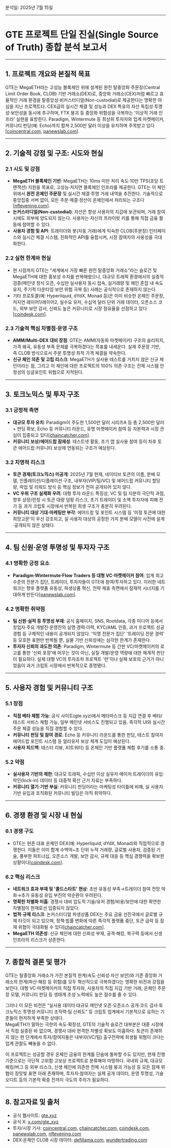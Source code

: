 분석일: 2025년 7월 15일

---

# GTE 프로젝트 단일 진실(Single Source of Truth) 종합 분석 보고서

---

## 1. 프로젝트 개요와 본질적 목표

GTE는 MegaETH라는 고성능 블록체인 위에 설계된 완전 탈중앙화 주문장(Central Limit Order Book, CLOB) 기반 거래소(DEX)로, 중앙화 거래소(CEX)처럼 빠르고 효율적인 거래 환경을 탈중앙성·비커스터디얼(Non-custodial)로 제공한다는 명확한 야심을 지닌 프로젝트다. CEX급의 실시간 체결 및 성능과 DEX 특유의 자산 독립성·투명성·보안성을 동시에 추구하며, FTX 붕괴 등 중앙화 위험성을 극복하는 '이상적 거래 인프라' 실현을 표방한다. Paradigm, Wintermute 등 최상위 투자자와 업계 마켓메이커, 커뮤니티 펀딩(예: Echo)까지 합쳐 2,500만 달러 이상을 유치하며 주목받고 있다[[coincentral.com](https://coincentral.com/paradigm-backs-gte-with-15m-to-build-the-fastest-decentralized-exchange/), [panewslab.com](https://www.panewslab.com/zh/articles/narws099)].

---

## 2. 기술적 강점 및 구조: 시도와 현실

### 2.1 시도 및 강점  
- **MegaETH 블록체인 기반**: MegaETH는 10ms 미만 처리 속도·10만 TPS(초당 트랜잭션) 지원을 목표로, 고성능·저지연 블록체인 인프라를 제공한다. GTE는 이 체인 위에서 **완전 온체인 주문장** 및 실시간 체결·투명 거래 내역을 추진한다. 기술적으로 중앙집중 서버 없이, 모든 주문·체결·정산이 온체인에서 처리되는 구조다[[nftevening.com](https://nftevening.com/top-5-projects-could-list-binance/)].
- **논커스터디얼(Non-custodial)**: 자산은 항상 사용자의 지갑에 보관되며, 거래 참여 시에도 외부에 양도되지 않는다. 사용자는 자신의 프라이빗 키를 통해 직접 금융 활동에 참여할 수 있다.
- **사용자 경험 및 API**: 트레이더와 봇(자동 거래)에게 익숙한 CLOB(주문장) 인터페이스와 실시간 체결 시스템, 친화적인 API를 융합시켜, 시장 참여자의 사용성을 극대화한다.

### 2.2 실현 한계와 현실
- 현 시점까지 GTE는 “세계에서 가장 빠른 완전 탈중앙화 거래소”라는 슬로건 및 MegaETH에 대한 홍보성 수치를 반복해왔으나, 대규모 트래픽 환경에서의 실증적 검증(메인넷 정식 오픈, 수십만 실사용자 동시 접속, 실거래량 및 체인 혼잡 내 속도 유지, 주기적 다운타임·보안 위험 극복 등) 사례는 공식적으로 존재하지 않는다.
- 기타 프로토콜(예: Hyperliquid, dYdX, Monad 등)은 이미 비슷한 온체인 주문장, 저지연 레이어1/레이어2, 실수요 유저, 수십억 달러 단위 거래 데이터, 오픈소스 코드, 외부 보안 감사, 신뢰도 높은 커뮤니티로 시장 점유율을 선점하고 있다[[coindesk.com](https://www.coindesk.com/business/2025/06/23/hyperliquid-rival-gte-raises-usd15m-in-series-a-led-by-paradigm)].

### 2.3 기술적 핵심 차별점·운영 구조
- **AMM/Multi-DEX 대비 장점**: GTE는 AMM(자동화 마켓메이커) 구조의 슬리피지, 가격 왜곡, 유동성 부족 문제를 극복하겠다는 목표를 내세운다. 실제 주문장 기반, 즉 CLOB 방식으로서 주문 투명성·최적 가격 체결을 약속한다.
- **신규 체인 의존 및 고립 리스크**: MegaETH가 실사용 테스트를 거치지 않은 신규 체인이라는 점, 그리고 이 체인에 대한 프로젝트의 100% 의존 구조는 전체 시스템 안정성의 싱글포인트 위협으로 지적된다.

---

## 3. 토크노믹스 및 투자 구조

### 3.1 긍정적 측면  
- **대규모 투자 유치**: Paradigm이 주도한 1,500만 달러 시리즈A 등 총 2,500만 달러+ 펀딩 확보, Echo 등 커뮤니티 라운드, 유명 마켓메이커 참여 등 자본력과 시장 관심이 집중되고 있다[[chaincatcher.com](https://www.chaincatcher.com/article/2187586)].
- **커뮤니티 보상/에어드랍 잠재성**: 테스트넷 활동, 초기 앱 실사용 참여 등이 차후 토큰 에어드랍·커뮤니티 보상에 연동되는 구조가 예상된다.

### 3.2 치명적 리스크  
- **토큰 경제(토크노믹스) 미공개**: 2025년 7월 현재, 네이티브 토큰의 이름, 분배 모델, 인플레이션/디플레이션 구조, 내부자(VIP/팀/VC) 및 에어드랍 커뮤니티 할당량, 락업 및 리워드 방식 등 핵심 정보가 전혀 공개되어 있지 않다.  
- **VC 우위 구조 실제화 우려**: 대형 투자 라운드 특징상, VC 및 팀 지분의 극단적 과점, 향후 상장/런칭 시 토큰 대량 덤핑 리스크, 초기 트레이더 및 소액 투자자에 피해 전가 등 과거 크립토 시장에서 반복된 희생 구조가 충분히 우려된다.
- **커뮤니티 대상 기대·마케팅만 부각**: 에어드랍 및 포인트 시스템 등 '미정 토큰에 대한 희망고문'이 우선 강조되고, 실 사용자 대상의 공정한 가치 분배 모델이 사전에 설계·공개되지 않은 상태다.

---

## 4. 팀 신원·운영 투명성 및 투자자 구조

### 4.1 명확한 긍정 요소  
- **Paradigm·Wintermute·Flow Traders 등 대형 VC·마켓메이커 참여**: 업계 최고 수준의 전문가 집단, 트레이더, 투자자들이 GTE에 참여/투자하고 있다. 이러한 네트워크는 향후 플랫폼 유동성, 파생상품 혁신, 전략 제휴 측면에서 잠재적 시너지를 기대하게 만든다[[panewslab.com](https://www.panewslab.com/zh/articles/narws099)].

### 4.2 명확한 취약점  
- **팀 신원·실적 등 투명성 부재**: 공식 홈페이지, SNS, Rootdata, 각종 미디어 등에서 창업자·주요 개발진·운영진의 실명·경력·이력, KYC/AML 인증, 과거 프로젝트 성공 경험 등 구체적인 내용이 공개되지 않았다. '익명 전문가 집단' '트레이딩 전문 경력' 등 모호한 표현만 반복될 뿐, 실물 기반 신뢰성에는 심각한 한계가 존재한다.
- **투자자 신뢰의 과도한 의존**: Paradigm, Wintermute 등 간판 VC/마켓메이커의 로고를 통한 '신뢰 포장'에 머무는 것이 아닌, 실질 개발/운영 역량에 대한 체계적 판단이 필요하다. 실제 대형 VC의 투자조차 프로젝트 '런'이나 실패 보호의 근거가 아니었음이 과거 크립토 시장에서 반복적으로 증명됐다.

---

## 5. 사용자 경험 및 커뮤니티 구조

### 5.1 장점  
- **직접 베타 체험 가능**: 공식 사이트(gte.xyz)에서 메타마스크 등 지갑 연결 후 베타/테스트 서비스 체험 가능, 일부 메인넷 서비스도 진행되고 있음. 즉각적 UI와 실시간 주문 체결 성능을 직접 경험할 수 있다.
- **커뮤니티 펀딩 및 참여 경로**: Echo 등 커뮤니티 라운드를 통한 펀딩, 테스트 참여자 에어드랍 포인트 시스템 등 얼리유저 보상 체계 도입이 예상된다.  
- **사용자 피드백**: 테스터 리뷰, X(트위터) 등 온체인 기반 플랫폼 체험 후기를 소통 중.

### 5.2 약점  
- **실사용자 기반의 제한**: 대규모 트래픽, 수십만 이상 실유저·메이저 트레이더의 유입·락인(lock-in) 데이터 등 대중적 확산 근거 자료는 부족하다.  
- **커뮤니티 열기·기반 부실**: 커뮤니티 펀딩이라는 마케팅성 타이틀에 비해, 실 사용자 기반 유입과 조직화된 커뮤니티 빌딩은 아직 취약하다.

---

## 6. 경쟁 환경 및 시장 내 현실

### 6.1 경쟁 구도
- GTE는 현존 대표 온체인 DEX(예: Hyperliquid, dYdX, Monad)와 직접적으로 경쟁한다. 이들은 이미 합계 수백억~조 단위 누적 거래량, 글로벌 사용자, 검증된 기술, 풍부한 파트너십, 오픈소스 개발, 보안 감사, 규제 대응 등 핵심 경쟁력을 확보한 상황이다[[coindesk.com](https://www.coindesk.com/business/2025/06/23/hyperliquid-rival-gte-raises-usd15m-in-series-a-led-by-paradigm)].

### 6.2 핵심 리스크  
- **네트워크 효과 부재 및 '콜드스타트' 현상**: 초반 유동성 부족→트레이더 참여 전망 악화→추가 유동성 유입 부진의 악순환이 우려된다.
- **명확한 차별화 미흡**: 경쟁사 대비 압도적 기술/유저 경험/비용/보안에 대한 확연한 차별점이 현재로선 입증되지 않았다.
- **법적·규제 리스크**: 논커스터디얼 파생상품 DEX는 주요 금융 선진국에서 글로벌 규제 타깃이 되고 있으며, 정책·법률 변화에 따른 즉각적 플랫폼 중단, 토큰 급락 등 잠재 위협이 극대화될 수 있다[[chaincatcher.com](https://www.chaincatcher.com/article/2187586)].
- **MegaETH 의존성**: 신규 체인에 대한 신뢰성 부재, 공격·해킹, 복구력 등에서 신생 인프라의 리스크가 상존한다.

---

## 7. 종합적 결론 및 평가

GTE는 탈중앙화 거래소가 가진 본질적 한계(속도·신뢰성·자산 보안)와 기존 중앙화 거래소의 한계(파산·해킹 등 위험)를 모두 혁신적으로 극복하겠다는 명확한 비전과 강점을 보인다. 대형 VC·마켓메이커의 직접 투자와, 사용자의 직접 지갑 기반 거래, 온체인 주문장 모델, 커뮤니티 펀딩 등 생태계 조성 노력에도 높은 점수를 줄 수 있다.

그러나 이 모든 비전은 “실사용 데이터·대규모 메인넷 오픈·오픈소스 공개·코드 감사·토크노믹스 투명성·커뮤니티 조직력·팀 신뢰도” 등 크립토 업계에서 기본적으로 요하는 기준들이 현저하게 부족한 상태다.  
MegaETH가 말하는 극한의 속도·확장성, GTE의 기술적 슬로건 대부분은 대중 시장에서 직접 실증된 바 없으며, 경쟁사 대비 현격한 차별성 확보도 미흡하다. 토큰이 존재하지 않는 현 단계에서 투자/참여자들은 내부자(VC/팀) 출구전략에 희생될 위험이 크다는 업계 관찰도 빼놓을 수 없다.

이 프로젝트는 성공할 경우 온체인 금융의 한계를 단숨에 돌파할 수도 있지만, 현재 진행 기준으로는 극단적 고위험·고보상 프로젝트로 분류해야 마땅하다. 국내외 규제, 대규모 해킹/버그 등 외부 리스크, 신생 체인에 의존한 전체 시스템 붕괴 가능성 등 모든 잠재 위협이 장밋빛 표면 아래 존재하며, 투자자·참여자는 실제 공개 데이터, 운영 투명성, 기술 오디트 등의 기본적 확증 전까지 극도의 주의가 필요하다.

---

## 8. 참고자료 및 출처

- 공식 웹사이트: [gte.xyz](https://www.gte.xyz/)
- 공식 X: [x.com/gte_xyz](https://x.com/gte_xyz)
- 투자/시장 기사: [coincentral.com](https://coincentral.com/paradigm-backs-gte-with-15m-to-build-the-fastest-decentralized-exchange/), [chaincatcher.com](https://www.chaincatcher.com/article/2187586), [coindesk.com](https://www.coindesk.com/business/2025/06/23/hyperliquid-rival-gte-raises-usd15m-in-series-a-led-by-paradigm), [panewslab.com](https://www.panewslab.com/zh/articles/narws099), [nftevening.com](https://nftevening.com/top-5-projects-could-list-binance/)
- DEX·온체인 CLOB 시장 데이터: [defillama.com](https://defillama.com/perps/hyperliquid), [wundertrading.com](https://wundertrading.com/journal/en/reviews/article/best-hyperliquid-alternatives)
